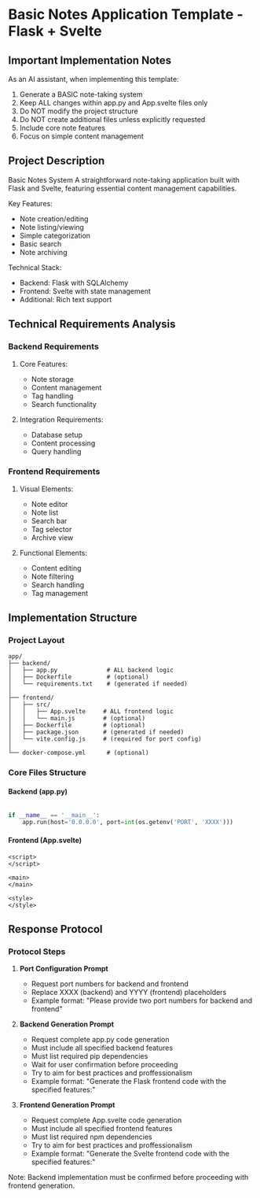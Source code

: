 # Basic Notes Application Template - Flask + Svelte

## Important Implementation Notes

As an AI assistant, when implementing this template:
1. Generate a BASIC note-taking system
2. Keep ALL changes within app.py and App.svelte files only
3. Do NOT modify the project structure
4. Do NOT create additional files unless explicitly requested
5. Include core note features
6. Focus on simple content management

## Project Description

Basic Notes System
A straightforward note-taking application built with Flask and Svelte, featuring essential content management capabilities.

Key Features:
- Note creation/editing
- Note listing/viewing
- Simple categorization
- Basic search
- Note archiving

Technical Stack:
- Backend: Flask with SQLAlchemy
- Frontend: Svelte with state management
- Additional: Rich text support

## Technical Requirements Analysis

### Backend Requirements
1. Core Features:
   - Note storage
   - Content management
   - Tag handling
   - Search functionality

2. Integration Requirements:
   - Database setup
   - Content processing
   - Query handling

### Frontend Requirements
1. Visual Elements:
   - Note editor
   - Note list
   - Search bar
   - Tag selector
   - Archive view

2. Functional Elements:
   - Content editing
   - Note filtering
   - Search handling
   - Tag management

## Implementation Structure

### Project Layout
```plaintext
app/
├── backend/
│   ├── app.py              # ALL backend logic
│   ├── Dockerfile          # (optional)
│   └── requirements.txt    # (generated if needed)
│
├── frontend/
│   ├── src/
│   │   ├── App.svelte     # ALL frontend logic
│   │   └── main.js        # (optional)
│   ├── Dockerfile         # (optional)
│   ├── package.json       # (generated if needed)
│   └── vite.config.js     # (required for port config)
│
└── docker-compose.yml      # (optional)
```

### Core Files Structure

#### Backend (app.py)
```python

if __name__ == '__main__':
    app.run(host='0.0.0.0', port=int(os.getenv('PORT', 'XXXX')))
```

#### Frontend (App.svelte)
```svelte
<script>
</script>

<main>
</main>

<style>
</style>
```

## Response Protocol

### Protocol Steps

1. **Port Configuration Prompt**
   - Request port numbers for backend and frontend
   - Replace XXXX (backend) and YYYY (frontend) placeholders
   - Example format: "Please provide two port numbers for backend and frontend"

2. **Backend Generation Prompt**
   - Request complete app.py code generation
   - Must include all specified backend features
   - Must list required pip dependencies
   - Wait for user confirmation before proceeding
   - Try to aim for best practices and proffessionalism
   - Example format: "Generate the Flask frontend code with the specified features:"

3. **Frontend Generation Prompt**
   - Request complete App.svelte code generation
   - Must include all specified frontend features
   - Must list required npm dependencies
   - Try to aim for best practices and proffessionalism
   - Example format: "Generate the Svelte frontend code with the specified features:"

Note: Backend implementation must be confirmed before proceeding with frontend generation.
